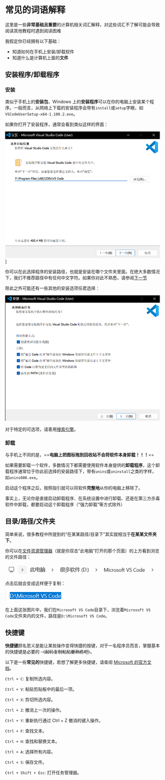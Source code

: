 # 常见的词语解释

这里是一些**非常基础且重要**的计算机相关词汇解释，对这些词汇不了解可能会导致阅读其他教程时遇到阅读困难

我假定你已经拥有以下基础：

- 知道如何在手机上安装/卸载软件
- 知道什么是计算机上面的**文件**

## 安装程序/卸载程序

### 安装

类似于手机上的**安装包**，Windows 上的**安装程序**可以在你的电脑上安装某个程序。一般而言，从网络上下载的安装程序会带有`install`或`setup`字眼，如`VSCodeUserSetup-x64-1.100.2.exe`。

如果你打开了安装程序，通常会看到类似这样的界面：

![安装路径](../C%200%202%201/assets/vsc_installation_0.png)]

你可以在此选择程序的安装路径，也就是安装在哪个文件夹里面。在绝大多数情况下，我们不推荐路径中有任何中文字符。如果你对此不熟悉，请参阅[下一节](#目录/路径/文件夹)

除此之外可能还有一些其他的安装选项任君选择：

![vsc_installation_1](../C%200%202%201/assets/vsc_installation_1.png)

对于特定的可选项，请善用[搜索引擎](https://bing.com)。

### 卸载

与手机上不同的是，==**电脑上把图标拖到回收站不会将软件本身卸载！！！**==

如果需要卸载一个软件，多数情况下都需要使用软件本身提供的**卸载程序**，这个卸载程序通常位于你此前选择的安装路径下，带有`unins`或`uninstall`之类的字样，如`unins000.exe`。

启动这个程序之后，按照指引就可以将软件**完整地**从你的电脑上移除了。

事实上，无论你是直接启动卸载程序、在系统设置中进行卸载、还是在第三方杀毒软件中卸载，都要启动这个卸载程序（“强力卸载”等方式除外）

## 目录/路径/文件夹

简单来说，很多教程中所提到的“在某某路径/目录下”其实就相当于**在某某文件夹下**。

你可以在[文件资源管理器](https://support.microsoft.com/zh-cn/windows/windows-%E4%B8%AD%E7%9A%84%E6%96%87%E4%BB%B6%E8%B5%84%E6%BA%90%E7%AE%A1%E7%90%86%E5%99%A8-ef370130-1cca-9dc5-e0df-2f7416fe1cb1)（就是你双击“此电脑”打开的那个页面）的上方看到浏览的文件路径：

![directory_example_0](../assets/images/directory_example_0.png)

点击后就会变成这样便于复制：

![directory_example_1](../assets/images/directory_example_1.png)

在上面这张图片中，我们在`Microsoft VS Code`目录下，浏览着`Microsoft VS Code`文件夹内的文件，路径是`D:\Microsoft VS Code`。
## 快捷键

**快捷键**顾名思义是能让某些操作变得快捷的按键，对于一名程序员而言，掌握基本的快捷键是必要的 ~~（起码复制粘贴要熟练吧）~~。

以下是一些**常见的**快捷键，若想了解更多快捷键，请查阅 [Microsoft 的官方文档](https://support.microsoft.com/zh-cn/windows/windows-%E7%9A%84%E9%94%AE%E7%9B%98%E5%BF%AB%E6%8D%B7%E6%96%B9%E5%BC%8F-dcc61a57-8ff0-cffe-9796-cb9706c75eec)。

`Ctrl + C`: 复制所选内容。

`Ctrl + V`: 粘贴剪贴板中的最后一项。

`Ctrl + X`: 剪切所选内容。

`Ctrl + Z`: 撤消上一次的操作。

`Ctrl + Y`: 重新执行通过 Ctrl + Z 撤消的键入操作。

`Ctrl + F`: 查找文本。

`Ctrl + H`: 查找和替换文本。

`Ctrl + A`: 选择所有内容。

`Ctrl + S`: 保存文件。

`Ctrl + Shift + Esc`: 打开任务管理器。